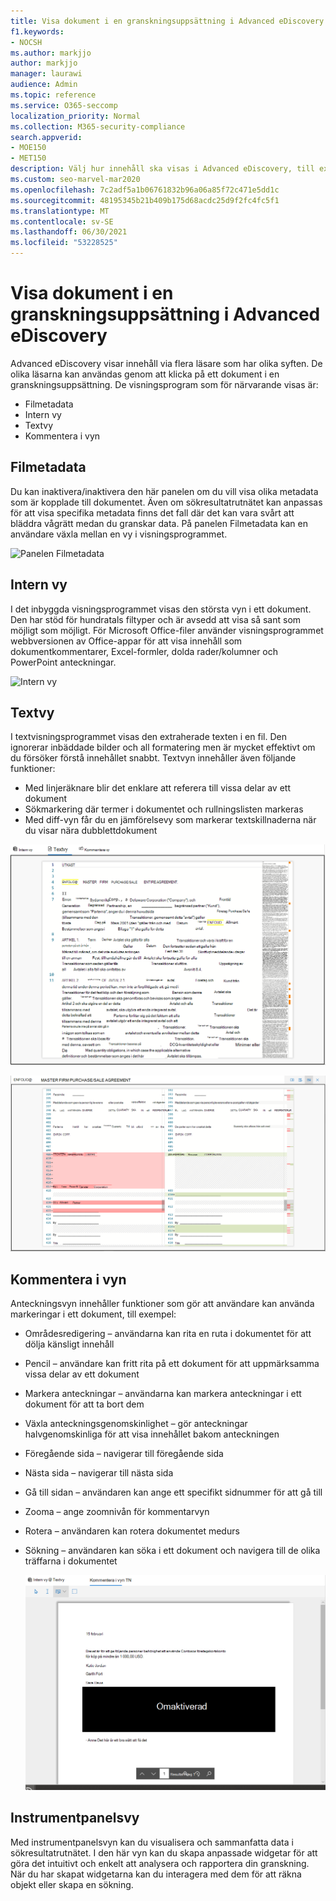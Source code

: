 ```yaml
---
title: Visa dokument i en granskningsuppsättning i Advanced eDiscovery
f1.keywords:
- NOCSH
ms.author: markjjo
author: markjjo
manager: laurawi
audience: Admin
ms.topic: reference
ms.service: O365-seccomp
localization_priority: Normal
ms.collection: M365-security-compliance
search.appverid:
- MOE150
- MET150
description: Välj hur innehåll ska visas i Advanced eDiscovery, till exempel text, anteckningar, konverterade eller ursprungliga vyn.
ms.custom: seo-marvel-mar2020
ms.openlocfilehash: 7c2adf5a1b06761832b96a06a85f72c471e5dd1c
ms.sourcegitcommit: 48195345b21b409b175d68acdc25d9f2fc4fc5f1
ms.translationtype: MT
ms.contentlocale: sv-SE
ms.lasthandoff: 06/30/2021
ms.locfileid: "53228525"
---
```

# <a name="view-documents-in-a-review-set-in-advanced-ediscovery"></a>Visa dokument i en granskningsuppsättning i Advanced eDiscovery

Advanced eDiscovery visar innehåll via flera läsare som har olika syften. De olika läsarna kan användas genom att klicka på ett dokument i en granskningsuppsättning. De visningsprogram som för närvarande visas är:

- Filmetadata
- Intern vy
- Textvy
- Kommentera i vyn

## <a name="file-metadata"></a>Filmetadata

Du kan inaktivera/inaktivera den här panelen om du vill visa olika metadata som är kopplade till dokumentet. Även om sökresultatrutnätet kan anpassas för att visa specifika metadata finns det fall där det kan vara svårt att bläddra vågrätt medan du granskar data. På panelen Filmetadata kan en användare växla mellan en vy i visningsprogrammet.

![Panelen Filmetadata
](../media/Reviewimage2.png)

## <a name="native-view"></a>Intern vy

I det inbyggda visningsprogrammet visas den största vyn i ett dokument. Den har stöd för hundratals filtyper och är avsedd att visa så sant som möjligt som möjligt. För Microsoft Office-filer använder visningsprogrammet webbversionen av Office-appar för att visa innehåll som dokumentkommentarer, Excel-formler, dolda rader/kolumner och PowerPoint anteckningar.

![Intern vy
](../media/Reviewimage3.png)

## <a name="text-view"></a>Textvy

I textvisningsprogrammet visas den extraherade texten i en fil. Den ignorerar inbäddade bilder och all formatering men är mycket effektivt om du försöker förstå innehållet snabbt. Textvyn innehåller även följande funktioner:

- Med linjeräknare blir det enklare att referera till vissa delar av ett dokument
- Sökmarkering där termer i dokumentet och rullningslisten markeras
- Med diff-vyn får du en jämförelsevy som markerar textskillnaderna när du visar nära dubblettdokument

![Textvy](../media/Reviewimage4.png)

![Diff-vy](../media/Reviewimage5.png)

## <a name="annotate-view"></a>Kommentera i vyn

Anteckningsvyn innehåller funktioner som gör att användare kan använda markeringar i ett dokument, till exempel:

- Områdesredigering – användarna kan rita en ruta i dokumentet för att dölja känsligt innehåll
- Pencil – användare kan fritt rita på ett dokument för att uppmärksamma vissa delar av ett dokument
- Markera anteckningar – användarna kan markera anteckningar i ett dokument för att ta bort dem
- Växla anteckningsgenomskinlighet – gör anteckningar halvgenomskinliga för att visa innehållet bakom anteckningen
- Föregående sida – navigerar till föregående sida
- Nästa sida – navigerar till nästa sida
- Gå till sidan – användaren kan ange ett specifikt sidnummer för att gå till
- Zooma – ange zoomnivån för kommentarvyn
- Rotera – användaren kan rotera dokumentet medurs
- Sökning – användaren kan söka i ett dokument och navigera till de olika träffarna i dokumentet

  ![Kommentera i vyn](../media/Reviewimage1.png)

## <a name="dashboard-view"></a>Instrumentpanelsvy

Med instrumentpanelsvyn kan du visualisera och sammanfatta data i sökresultatrutnätet. I den här vyn kan du skapa anpassade widgetar för att göra det intuitivt och enkelt att analysera och rapportera din granskning. När du har skapat widgetarna kan du interagera med dem för att räkna objekt eller skapa en sökning.
